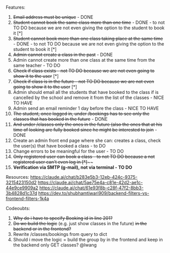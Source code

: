 Features:

1. ~~Email address must be unique~~ - DONE
2. ~~Student cannot book the same class more than one time~~ - DONE - to not TO DO because we are not even giving the option to the student to book it [*]
3. ~~Student cannot book more than one class taking place at the same time~~ - DONE - to not TO DO because we are not even giving the option to the student to book it [*]
4. ~~Admin cannot create a class in the past~~ - DONE
5. Admin cannot create more than one class at the same time from the same teacher - TO DO
6. ~~Check if class exists - not TO DO because we are not even going to show it to the user~~ [*]
7. ~~Check if class is in the future - not TO DO because we are not even going to show it to the user~~ [*]
8. Admin should email all the students that have booked to the class if is cancelled by the school and remove it from the list of the classes - NICE TO HAVE
9. Admin send an email reminder 1 day before the class - NICE TO HAVE
10. ~~The student, once logged in, under /bookings has to see only the classes that has booked in the future~~ - DONE
11. ~~And under /classes only the ones in the future (also the ones that at his time of looking are fully booked since he might be interested to join~~ - DONE
12. Create an admin front end page where she can: creates a class, check the user(s) that have booked a class - to DO
13. Change errors to be meaningful for the user - TO DO
14. ~~Only registered user can book a class - to not TO DO because a not registered user can't even log in [*]~~~~
15. **Verification via SMTP (g-mail), not via terminal - TO DO** 

Resources:
https://claude.ai/chat/b283e5b3-12eb-424c-9375-3215423150d2
https://claude.ai/chat/5ae75e4a-c81e-42d2-ae1c-44e9ce9909a2
https://claude.ai/chat/61e93f8b-c28f-47f2-8bb3-3b4828d1c37d
https://dev.to/shubhamtiwari909/backend-filters-vs-frontend-filters-1k4a

Codeoubts:
1. ~~Why do i have to specify Booking id in line 201?~~
2. ~~Do we build the logic~~ (e.g. just show classes in the future) ~~in the backend or in the frontend?~~ 
3. Rewrite /classes/bookings from query to dict 
4. Should i move the logic = build the group by in the frontend and keep in the backend only GET classes? @lwang